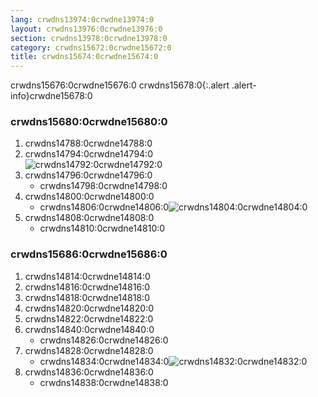 ```yaml
---
lang: crwdns13974:0crwdne13974:0
layout: crwdns13976:0crwdne13976:0
section: crwdns13978:0crwdne13978:0
category: crwdns15672:0crwdne15672:0
title: crwdns15674:0crwdne15674:0
---
```


crwdns15676:0crwdne15676:0
crwdns15678:0{:.alert .alert-info}crwdne15678:0

### crwdns15680:0crwdne15680:0
1. crwdns14788:0crwdne14788:0
1. crwdns14794:0crwdne14794:0<br> ![crwdns14792:0crwdne14792:0](crwdns14790:0crwdne14790:0)
1. crwdns14796:0crwdne14796:0
   - crwdns14798:0crwdne14798:0
1. crwdns14800:0crwdne14800:0
   - crwdns14806:0crwdne14806:0![crwdns14804:0crwdne14804:0](crwdns14802:0crwdne14802:0)
1. crwdns14808:0crwdne14808:0
   - crwdns14810:0crwdne14810:0

### crwdns15686:0crwdne15686:0
1. crwdns14814:0crwdne14814:0
1. crwdns14816:0crwdne14816:0
1. crwdns14818:0crwdne14818:0
1. crwdns14820:0crwdne14820:0
1. crwdns14822:0crwdne14822:0
1. crwdns14840:0crwdne14840:0
   - crwdns14826:0crwdne14826:0
1. crwdns14828:0crwdne14828:0
   - crwdns14834:0crwdne14834:0![crwdns14832:0crwdne14832:0](crwdns14830:0crwdne14830:0)
1. crwdns14836:0crwdne14836:0
   - crwdns14838:0crwdne14838:0
